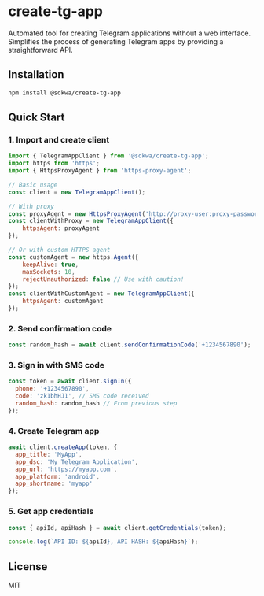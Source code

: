 # create-tg-app

Automated tool for creating Telegram applications without a web interface. Simplifies the process of generating Telegram apps by providing a straightforward API.

## Installation

```bash
npm install @sdkwa/create-tg-app
```

## Quick Start

### 1. Import and create client
```javascript
import { TelegramAppClient } from '@sdkwa/create-tg-app';
import https from 'https';
import { HttpsProxyAgent } from 'https-proxy-agent';

// Basic usage
const client = new TelegramAppClient();

// With proxy
const proxyAgent = new HttpsProxyAgent('http://proxy-user:proxy-password@proxy-host:proxy-port');
const clientWithProxy = new TelegramAppClient({
    httpsAgent: proxyAgent
});

// Or with custom HTTPS agent
const customAgent = new https.Agent({
    keepAlive: true,
    maxSockets: 10,
    rejectUnauthorized: false // Use with caution!
});
const clientWithCustomAgent = new TelegramAppClient({
    httpsAgent: customAgent
});
```

### 2. Send confirmation code
```javascript
const random_hash = await client.sendConfirmationCode('+1234567890');
```

### 3. Sign in with SMS code
```javascript
const token = await client.signIn({
  phone: '+1234567890',
  code: 'zk1bhHJ1', // SMS code received
  random_hash: random_hash // From previous step
});
```

### 4. Create Telegram app
```javascript
await client.createApp(token, {
  app_title: 'MyApp',
  app_dsc: 'My Telegram Application',
  app_url: 'https://myapp.com',
  app_platform: 'android',
  app_shortname: 'myapp'
});
```

### 5. Get app credentials
```javascript
const { apiId, apiHash } = await client.getCredentials(token);

console.log(`API ID: ${apiId}, API HASH: ${apiHash}`);
```
## License
MIT